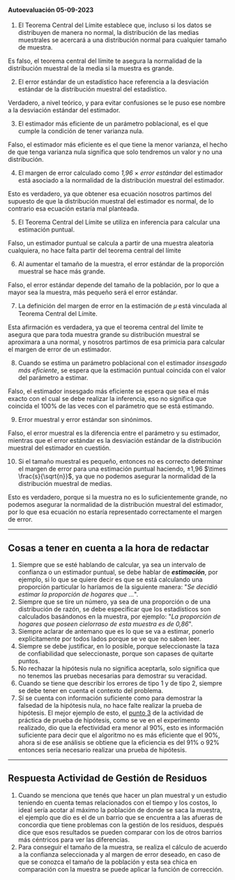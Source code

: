 #### Autoevaluación 05-09-2023

1. El Teorema Central del Límite establece que, incluso si los datos se distribuyen de manera no normal, la distribución de las medias muestrales se acercará a una distribución normal para cualquier tamaño de muestra.

Es falso, el teorema central del límite te asegura la normalidad de la distribución muestral de la media si la muestra es grande.

2. El error estándar de un estadístico hace referencia a la desviación estándar de la distribución muestral del estadístico.

Verdadero, a nivel teórico, y para evitar confusiones se le puso ese nombre a la desviación estándar del estimador.

3. El estimador más eficiente de un parámetro poblacional, es el que cumple la condición de tener varianza nula.

Falso, el estimador más eficiente es el que tiene la menor varianza, el hecho de que tenga varianza nula significa que solo tendremos un valor y no una distribución.

4. El margen de error calculado como *1,96* $\times$ *error estándar* del estimador está asociado a la normalidad de la distribución muestral del estimador.

Esto es verdadero, ya que obtener esa ecuación nosotros partimos del supuesto de que la distribución muestral del estimador es normal, de lo contrario esa ecuación estaría mal planteada.

5. El Teorema Central del Límite se utiliza en inferencia para calcular una estimación puntual.

Falso, un estimador puntual se calcula a partir de una muestra aleatoria cualquiera, no hace falta partir del teorema central del límite

6. Al aumentar el tamaño de la muestra, el error estándar de la proporción muestral se hace más grande.

Falso, el error estándar depende del tamaño de la población, por lo que a mayor sea la muestra, más pequeño será el error estándar.

7. La definición del margen de error en la estimación de 𝜇 está vinculada al Teorema Central del Límite.

Esta afirmación es verdadera, ya que el teorema central del límite te asegura que para toda muestra grande su distribución muestral se aproximara a una normal, y nosotros partimos de esa primicia para calcular el margen de error de un estimador.

8. Cuando se estima un parámetro poblacional con el estimador *insesgado más eficiente*, se espera que la estimación puntual coincida con el valor del parámetro a estimar.

Falso, el estimador insesgado más eficiente se espera que sea el más exacto con el cual se debe realizar la inferencia, eso no significa que coincida el 100% de las veces con el parámetro que se está estimando.

9. Error muestral y error estándar son sinónimos.

Falso, el error muestral es la diferencia entre el parámetro y su estimador, mientras que el error estándar es la desviación estándar de la distribución muestral del estimador en cuestión.

10. Si el tamaño muestral es pequeño, entonces no es correcto determinar el margen de error para una estimación puntual haciendo, ±1,96 $\times \frac{s}{\sqrt{n}}$, ya que no podemos asegurar la normalidad de la distribución muestral de medias.

Esto es verdadero, porque si la muestra no es lo suficientemente grande, no podemos asegurar la normalidad de la distribución muestral del estimador, por lo que esa ecuación no estaría representado correctamente el margen de error.

---

## Cosas a tener en cuenta a la hora de redactar

1. Siempre que se esté hablando de calcular, ya sea un intervalo de confianza o un estimador puntual, se debe hablar de ***estimación***, por ejemplo, si lo que se quiere decir es que se está calculando una proporción particular lo haríamos de la siguiente manera: "*Se decidió estimar la proporción de hogares que ...*".
2. Siempre que se tire un número, ya sea de una proporción o de una distribución de razón, se debe especificar que los estadísticos son calculados basándonos en la muestra, por ejemplo: "*La proporción de hogares que poseen cielorraso de esta muestra es de 0,86*".
3. Siempre aclarar de antemano que es lo que se va a estimar, ponerlo explícitamente por todos lados porque se ve que no saben leer.
4. Siempre se debe justificar, en lo posible, porque seleccionaste la taza de confiabilidad que seleccionaste, porque son capases de quitarte puntos.
5. No rechazar la hipótesis nula no significa aceptarla, solo significa que no tenemos las pruebas necesarias para demostrar su veracidad.
6. Cuando se tiene que describir los errores de tipo 1 y de tipo 2, siempre se debe tener en cuenta el contexto del problema.
7. Sí se cuenta con información suficiente como para demostrar la falsedad de la hipótesis nula, no hace falte realizar la prueba de hipótesis. El mejor ejemplo de esto, el [punto 3](https://campus.uner.edu.ar/fcad/pluginfile.php/76786/mod_resource/content/1/Pruebas%20de%20hip%C3%B3tesis%20%281%29.pdf) de la actividad de práctica de prueba de hipótesis, como se ve en el experimento realizado, dio que la efectividad era menor al 90%, esto es información suficiente para decir que el algoritmo no es más eficiente que el 90%, ahora si de ese análisis se obtiene que la eficiencia es del 91% o 92% entonces sería necesario realizar una prueba de hipótesis.

---

## Respuesta Actividad de Gestión de Residuos

1. Cuando se menciona que tenés que hacer un plan muestral y un estudio teniendo en cuenta temas relacionados con el tiempo y los costos, lo ideal sería acotar al máximo la población de donde se saca la muestra, el ejemplo que dio es el de un barrio que se encuentra a las afueras de concordia que tiene problemas con la gestión de los residuos, después dice que esos resultados se pueden comparar con los de otros barrios más céntricos para ver las diferencias.
2. Para conseguir el tamaño de la muestra, se realiza el cálculo de acuerdo a la confianza seleccionada y al margen de error deseado, en caso de que se conozca el tamaño de la población y esta sea chica en comparación con la muestra se puede aplicar la función de corrección.
